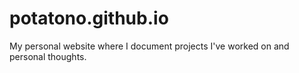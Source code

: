 # potatono.github.io

My personal website where I document projects I've worked on and personal thoughts.
